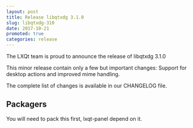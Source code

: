 ```yaml
---
layout: post
title: Release libqtxdg 3.1.0
slug: libqtxdg-310
date: 2017-10-21
promoted: true
categories: release
---
```


The LXQt team is proud to announce the release of libqtxdg 3.1.0

This minor release contain only a few but important changes: Support for desktop actions and improved mime handling.

The complete list of changes is available in our CHANGELOG file.

## Packagers

You will need to pack this first, lxqt-panel depend on it.

